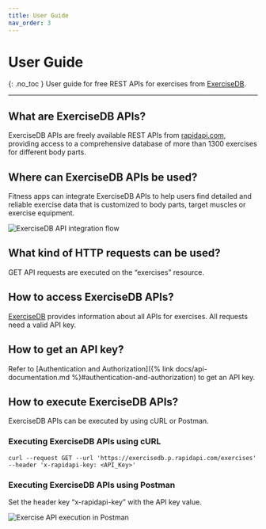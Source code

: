 ```yaml
---
title: User Guide
nav_order: 3
---
```


# User Guide
{: .no_toc }
User guide for free REST APIs for exercises from [ExerciseDB](https://rapidapi.com/justin-WFnsXH_t6/api/exercisedb).

-----------------------

## What are ExerciseDB APIs?
ExerciseDB APIs are freely available REST APIs from [rapidapi.com](https://rapidapi.com/search/Health%20and%20Fitness?sortBy=ByRelevance), providing access to a comprehensive database of more than 1300 exercises for different body parts.

## Where can ExerciseDB APIs be used?
Fitness apps can integrate ExerciseDB APIs to help users find detailed and reliable exercise data that is customized to body parts, target muscles or exercise equipment.

![ExerciseDB API integration flow](../images/exercise-api-integration.png)

## What kind of HTTP requests can be used?
GET API requests are executed on the “exercises” resource.

## How to access ExerciseDB APIs?
[ExerciseDB](https://rapidapi.com/justin-WFnsXH_t6/api/exercisedb) provides information about all APIs for exercises. All requests need a valid API key.

## How to get an API key?
Refer to [Authentication and Authorization]({% link docs/api-documentation.md %}#authentication-and-authorization) to get an API key.

## How to execute ExerciseDB APIs?
ExerciseDB APIs can be executed by using cURL or Postman.

### Executing ExerciseDB APIs using cURL

```
curl --request GET --url 'https://exercisedb.p.rapidapi.com/exercises' --header 'x-rapidapi-key: <API_Key>'
```

### Executing ExerciseDB APIs using Postman
Set the header key “x-rapidapi-key” with the API key value.

![Exercise API execution in Postman](../images/postman-exercise-api.png)